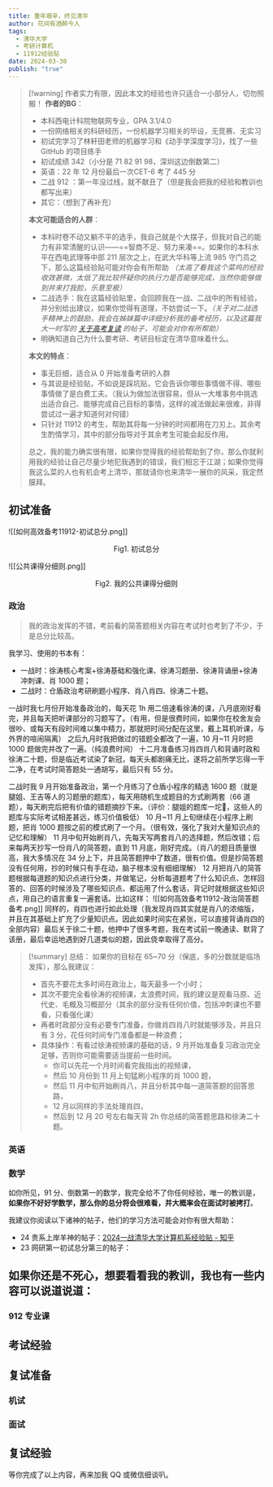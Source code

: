 ```yaml
---
title: 重年艰辛，终见清华
author: 花间有酒醉今人
tags:
  - 清华大学
  - 考研计算机
  - 11912经验贴
date: 2024-03-30
publish: "true"
---
```

> [!warning] 作者实力有限，因此本文的经验也许只适合一小部分人，切勿照搬！
> **作者的BG**：
> - 本科西电计科院物联网专业，GPA 3.1/4.0
> - 一份网络相关的科研经历，一份机器学习相关的毕设，无竞赛、无实习
> - 初试完学习了林轩田老师的机器学习和《动手学深度学习》，找了一些GitHub 的项目练手
> - 初试成绩 342（小分是 71 82 91 98，深圳这边倒数第二）
> - 英语：22 年 12 月份最后一次CET-6 考了 445 分
> - 二战 912 ：第一年没过线，就不献丑了（但是我会把我的经验和教训也都写出来）
> - 其它：（想到了再补充）
> 
> **本文可能适合的人群**：
> - 本科时卷不动又躺不平的选手，我自己就是个大摆子，但我对自己的能力有非常清醒的认识——==智商不足、努力来凑==。如果你的本科水平在西电武理等中部 211 层次之上，在武大华科等上流 985 守门员之下，那么这篇经验贴可能对你会有所帮助 *（太高了看我这个菜鸡的经验收效甚微，太低了我比较怀疑你的执行力是否能够完成，当然你能够做到并来打我脸，乐意至极）*
> - 二战选手：我在这篇经验贴里，会回顾我在一战、二战中的所有经验，并分别给出建议，如果你觉得有道理，不妨尝试一下。*（关于对二战选手精神上的鼓励，我会在姊妹篇中详细分析我的备考经历，以及这篇我大一时写的 [关于高考复读](https://www.zhihu.com/question/328392017/answer/974171675) 的帖子，可能会对你有所帮助）*
> - 明确知道自己为什么要考研、考研目标定在清华意味着什么。
> 
> **本文的特点**：
> - 事无巨细，适合从 0 开始准备考研的人群
> - 与其说是经验贴，不如说是踩坑贴，它会告诉你哪些事情做不得、哪些事情做了是白费工夫。（我认为做加法很容易，但从一大堆事务中挑选出适合自己、能够完成自己目标的事情，这样的减法做起来很难，非得尝试过一遍才知道何对何错）
> - 只针对 11912 的考生，帮助其将每一分钟的时间都用在刀刃上。其余考生酌情学习，其中的部分指导对于其余考生可能会起反作用。
> 
> 总之，我的能力确实很有限，如果你觉得我的经验帮助到了你，那么你就利用我的经验让自己尽量少地犯我遇到的错误，我们相忘于江湖；如果你觉得我这么菜的人也有机会考上清华，那就请你也来清华一展你的风采，我定然膜拜。

## 初试准备

![[如何高效备考11912-初试总分.png]]
<center>Fig1. 初试总分</center>

![[公共课得分细则.png]]
<center>Fig2. 我的公共课得分细则</center>

### 政治

> 我的政治发挥的不错，考前看的简答题相关内容在考试时也考到了不少，于是总分比较高。

我学习、使用的书本有：
- 一战时：徐涛核心考案+徐涛基础和强化课、徐涛习题册、徐涛背诵册+徐涛冲刺课、肖 1000 题；
- 二战时：仓盾政治考研刷题小程序、肖八肖四、徐涛二十题。

一战时我七月份开始准备政治的，每天花 1h 用二倍速看徐涛的课，八月底刚好看完，并且每天把听课部分的习题写了。（有用，但是很费时间，如果你在校舍友会很吵、或每天有段时间难以集中精力，那就把时间分配在这里，戴上耳机听课，与外界的喧闹隔离）
之后九月时我把做过的错题全都改了一遍，10 月~11 月时把 1000 题做完并改了一遍。（纯浪费时间）
十二月准备练习肖四肖八和背诵时政和徐涛二十题，但是临近考试染了新冠，每天头都剧痛无比，遂将之前所学忘得一干二净，在考试时简答题处一通胡写，最后只有 55 分。

二战时我 9 月开始准备政治，第一个月练习了仓盾小程序的精选 1600 题（就是腿姐、王吉等人的习题册的题库），每天用随机生成题目的方式刷两套（66 道题），每天刷完后把有价值的错题摘抄下来。（评价：腿姐的题库一坨💩，这些人的题库与实际考试相差甚远，练习价值极低）
10 月~11 月上旬继续在小程序上刷题，把肖 1000 题按之前的模式刷了一个月。（很有效，强化了我对大量知识点的记忆和理解）
11 月中旬开始刷肖八，先每天写两套肖八的选择题，然后改错；后来每两天抄写一份肖八的简答题，直到 11 月底，刚好完成。（肖八的题目质量很高，我大多情况在 34 分上下，并且简答题押中了数道，很有价值。但是抄简答题没有任何用，抄的时候只有手在动，脑子根本没有细细理解）
12 月把肖八的简答题根据每道题的知识点进行分类，并做笔记，分析每道题考了什么知识点、怎样回答的、回答的时候涉及了哪些知识点、都运用了什么套话，背记时就根据这些知识点，用自己的语言重复一遍套话。比如这样：
![[如何高效备考11912-政治简答题备考.png]]
同样的，肖四也进行如此处理（我发现肖四其实就是肖八的浓缩版，并且在其基础上扩充了少量知识点。因此如果时间实在紧张，可以直接背诵肖四的全部内容）最后关于徐二十题，他押中了很多考题，我在考试前一晚通读、默背了该册，最后幸运地遇到好几道类似的题，因此侥幸取得了高分。

>[!summary] 总结：
>如果你的目标在 65~70 分（保底，多的分数就是临场发挥），那么我建议：
>- 首先不要花太多时间在政治上，每天最多一个小时；
>- 其次不要完全看徐涛的视频课，太浪费时间，我的建议是观看马原、近代史、毛概及习概部分（其余的部分没有任何价值，包括冲刺课也不要看，只看强化课）
>- 再者时政部分没有必要专门准备，你做肖四肖八时就能够涉及，并且只有 3 分，花任何时间专门准备都是一种浪费；
>- 具体操作：有看过徐涛视频课的基础的话，9 月开始准备复习政治完全足够，否则你可能需要适当提前一些时间。
>	- 你可以先花一个月时间看完我指出的视频课，
>	- 然后 10 月份到 11 月上旬猛刷小程序的肖 1000 题，
>	- 然后 11 月中旬开始刷肖八，并且分析其中每一道简答题的回答思路，
>	- 12 月以同样的手法处理肖四，
>	- 然后到 12 月 20 号左右每天背 2h 你总结的简答题思路和徐涛二十题。

### 英语

### 数学

如你所见，91 分、倒数第一的数学，我完全给不了你任何经验，唯一的教训是，**如果你不好好学数学，那么你的总分将会很难看，并大概率会在面试时被拷打**。

我建议你阅读以下诸神的帖子，他们的学习方法可能会对你有很大帮助：
- 24 贵系上岸羊神的帖子：[2024一战清华大学计算机系经验贴 - 知乎](https://zhuanlan.zhihu.com/p/689494655)
- 23 网研第一初试总分第三的帖子：

如果你还是不死心，想要看看我的教训，我也有一些内容可以说道说道：
- 

### 912 专业课

## 考试经验

## 复试准备

### 机试



### 面试

## 复试经验

等你完成了以上内容，再来加我 QQ 或微信细谈叭。